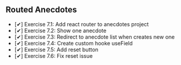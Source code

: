 ## Routed Anecdotes
  - [✔] Exercise 7.1: Add react router to anecdotes project
  - [✔] Exercise 7.2: Show one anecdote
  - [✔] Exercise 7.3: Redirect to anecdote list when creates new one
  - [✔] Exercise 7.4: Create custom hooke useField
  - [✔] Exercise 7.5: Add reset button
  - [✔] Exercise 7.6: Fix reset issue